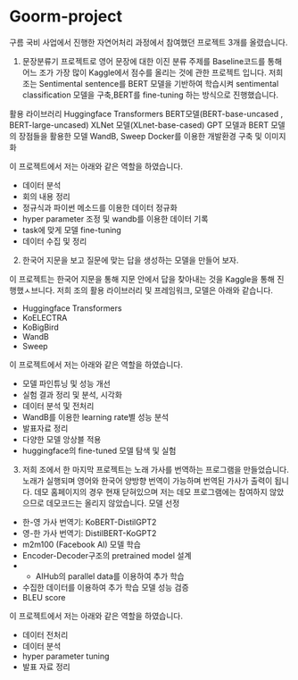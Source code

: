 # Goorm-project

구름 국비 사업에서 진행한 자연어처리 과정에서 참여했던 프로젝트 3개를 올렸습니다.

1. 문장분류기 프로젝트로 영어 문장에 대한 이진 분류 주제를 Baseline코드를 통해 어느 조가 가장 많이 Kaggle에서 점수를 올리는 것에 관한 프로젝트 입니다.
저희 조는 Sentimental sentence를 BERT 모델을 기반하여 학습시켜 sentimental classification 모델을 구축,BERT를 fine-tuning 하는 방식으로 진행했습니다.

활용 라이브러리
Huggingface Transformers
BERT모델(BERT-base-uncased , BERT-large-uncased)
XLNet 모델(XLnet-base-cased) 
GPT 모델과 BERT 모델의 장점들을 활용한 모델
WandB, Sweep
Docker를 이용한 개발환경 구축 및 이미지화

이 프로젝트에서 저는 아래와 같은 역할을 하였습니다.
- 데이터 분석
- 회의 내용 정리
- 정규식과 파이썬 메소드를 이용한 데이터 정규화
- hyper parameter 조정 및 wandb를 이용한 데이터 기록
- task에 맞게 모델 fine-tuning
- 데이터 수집 및 정리

2. 한국어 지문을 보고 질문에 맞는 답을 생성하는 모델을 만들어 보자.

이 프로젝트는 한국어 지문을 통해 지문 안에서 답을 찾아내는 것을 Kaggle을 통해 진행했ㅅ브니다.
저희 조의 활용 라이브러리 및 프레임워크, 모델은 아래와 같습니다.
- Huggingface Transformers
- KoELECTRA
- KoBigBird
- WandB
- Sweep

이 프로젝트에서 저는 아래와 같은 역할을 하였습니다.
- 모델 파인튜닝 및 성능 개선
- 실험 결과 정리 및 분석, 시각화
- 데이터 분석 및 전처리
- WandB를 이용한 learning rate별 성능 분석
- 발표자료 정리
- 다양한 모델 앙상블 적용
- huggingface의 fine-tuned 모델 탐색 및 실험

3. 저희 조에서 한 마지막 프로젝트는 노래 가사를 번역하는 프로그램을 만들었습니다. 노래가 실행되며 영어와 한국어 양방향 번역이 가능하며 번역된 가사가 출력이 됩니다.
데모 홈페이지의 경우 현재 닫혀있으며 저는 데모 프로그램에는 참여하지 않았으므로 데모코드는 올리지 않았습니다.
모델 선정
- 한-영 가사 번역기: KoBERT-DistilGPT2
- 영-한 가사 번역기: DistilBERT-KoGPT2
- m2m100 (Facebook AI)
모델 학습
- Encoder-Decoder구조의 pretrained model 설계
- - AIHub의 parallel data를 이용하여 추가 학습
- 수집한 데이터를 이용하여 추가 학습
모델 성능 검증
- BLEU score

이 프로젝트에서 저는 아래와 같은 역할을 하였습니다.
- 데이터 전처리
- 데이터 분석
- hyper parameter tuning
- 발표 자료 정리
